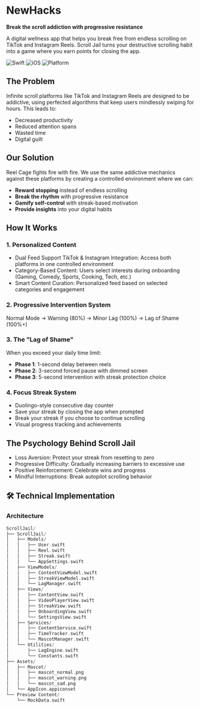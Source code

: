# NewHacks

**Break the scroll addiction with progressive resistance**

A digital wellness app that helps you break free from endless scrolling on TikTok and Instagram Reels. Scroll Jail turns your destructive scrolling habit into a game where you earn points for closing the app.

![Swift](https://img.shields.io/badge/Swift-5.0-orange.svg)
![iOS](https://img.shields.io/badge/iOS-15.0+-blue.svg)
![Platform](https://img.shields.io/badge/Platform-iOS-lightgrey.svg)

## The Problem

Infinite scroll platforms like TikTok and Instagram Reels are designed to be addictive, using perfected algorithms that keep users mindlessly swiping for hours. This leads to:
- Decreased productivity
- Reduced attention spans  
- Wasted time
- Digital guilt

## Our Solution

Reel Cage fights fire with fire. We use the same addictive mechanics against these platforms by creating a controlled environment where we can:

- **Reward stopping** instead of endless scrolling
- **Break the rhythm** with progressive resistance
- **Gamify self-control** with streak-based motivation
- **Provide insights** into your digital habits

## How It Works

### 1. Personalized Content
- Dual Feed Support TikTok & Instagram Integration: Access both platforms in one controlled environment
- Category-Based Content: Users select interests during onboarding (Gaming, Comedy, Sports, Cooking, Tech, etc.)
- Smart Content Curation: Personalized feed based on selected categories and engagement

### 2. Progressive Intervention System
Normal Mode → Warning (80%) → Minor Lag (100%) → Lag of Shame (100%+)

### 3. The "Lag of Shame" 
When you exceed your daily time limit:
- **Phase 1**: 1-second delay between reels
- **Phase 2**: 3-second forced pause with dimmed screen  
- **Phase 3**: 5-second intervention with streak protection choice

### 4. Focus Streak System 
- Duolingo-style consecutive day counter
- Save your streak by closing the app when prompted
- Break your streak if you choose to continue scrolling
- Visual progress tracking and achievements

## The Psychology Behind Scroll Jail
- Loss Aversion: Protect your streak from resetting to zero
- Progressive Difficulty: Gradually increasing barriers to excessive use
- Positive Reinforcement: Celebrate wins and progress
- Mindful Interruptions: Break autopilot scrolling behavior

## 🛠️ Technical Implementation

### Architecture
```swift
ScrollJail/
├── ScrollJail/
│   ├── Models/
│   │   ├── User.swift
│   │   ├── Reel.swift
│   │   ├── Streak.swift
│   │   └── AppSettings.swift
│   ├── ViewModels/
│   │   ├── ContentViewModel.swift
│   │   ├── StreakViewModel.swift
│   │   └── LagManager.swift
│   ├── Views/
│   │   ├── ContentView.swift
│   │   ├── VideoPlayerView.swift
│   │   ├── StreakView.swift
│   │   ├── OnboardingView.swift
│   │   └── SettingsView.swift
│   ├── Services/
│   │   ├── ContentService.swift
│   │   ├── TimeTracker.swift
│   │   └── MascotManager.swift
│   └── Utilities/
│       ├── LagEngine.swift
│       └── Constants.swift
├── Assets/
│   ├── Mascot/
│   │   ├── mascot_normal.png
│   │   ├── mascot_warning.png
│   │   └── mascot_sad.png
│   └── AppIcon.appiconset
└── Preview Content/
    └── MockData.swift
